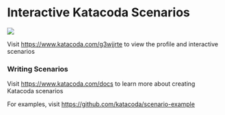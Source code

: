 # Interactive Katacoda Scenarios

[![](http://shields.katacoda.com/katacoda/g3wjjrte/count.svg)](https://www.katacoda.com/g3wjjrte "Get your profile on Katacoda.com")

Visit https://www.katacoda.com/g3wjjrte to view the profile and interactive scenarios

### Writing Scenarios
Visit https://www.katacoda.com/docs to learn more about creating Katacoda scenarios

For examples, visit https://github.com/katacoda/scenario-example
